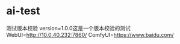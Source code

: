 # ai-test
测试版本校验 version=1.0.0这是一个版本校验的测试
WebUI=http://10.0.40.232:7860/
ComfyUI=https://www.baidu.com/
